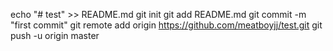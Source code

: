 echo "# test" >> README.md
git init
git add README.md
git commit -m "first commit"
git remote add origin https://github.com/meatboyjj/test.git
git push -u origin master
